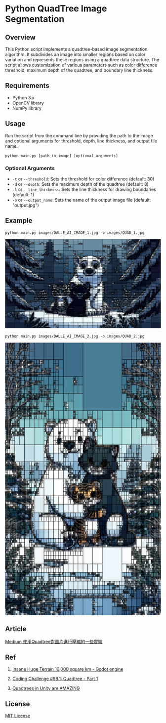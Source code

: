 # Python QuadTree Image Segmentation

## Overview

This Python script implements a quadtree-based image segmentation algorithm. It subdivides an image into smaller regions based on color variation and represents these regions using a quadtree data structure. The script allows customization of various parameters such as color difference threshold, maximum depth of the quadtree, and boundary line thickness.

## Requirements

- Python 3.x
- OpenCV library
- NumPy library

## Usage

Run the script from the command line by providing the path to the image and optional arguments for threshold, depth, line thickness, and output file name.

```
python main.py [path_to_image] [optional_arguments]
```

### Optional Arguments

- `-t` or `--threshold`: Sets the threshold for color difference (default: 30)
- `-d` or `--depth`: Sets the maximum depth of the quadtree (default: 8)
- `-l` or `--line_thickness`: Sets the line thickness for drawing boundaries (default: 1)
- `-o` or `--output_name`: Sets the name of the output image file (default: "output.jpg")

## Example

```
python main.py images/DALLE_AI_IMAGE_1.jpg -o images/QUAD_1.jpg
```

<!-- readme image-->

![](/images/QUAD_1.jpg)

```
python main.py images/DALLE_AI_IMAGE_2.jpg -o images/QUAD_2.jpg
```

<!-- readme image-->

![](/images/QUAD_2.jpg)

## Article

[ Medium 使用Quadtree對圖片進行壓縮的一些實驗 ](https://medium.com/@capillaryj/python-%E4%BD%BF%E7%94%A8quadtree%E5%B0%8D%E5%9C%96%E7%89%87%E9%80%B2%E8%A1%8C%E5%A3%93%E7%B8%AE%E7%9A%84%E4%B8%80%E4%BA%9B%E5%AF%A6%E9%A9%97-68b1fc132ab0)

## Ref

1. [ Insane Huge Terrain 10,000 square km - Godot engine ](https://www.youtube.com/watch?v=nFzaRfreD_o)

2. [ Coding Challenge #98.1: Quadtree - Part 1 ](https://www.youtube.com/watch?v=OJxEcs0w_kE)

3. [ Quadtrees in Unity are AMAZING ](https://www.youtube.com/watch?v=OquPzambxFA)

## License

[MIT License](LICENSE)
